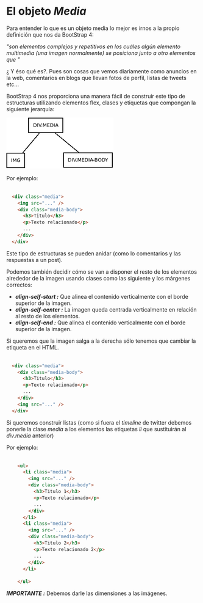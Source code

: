 
# El objeto *Media*

Para entender lo que es un objeto media  lo mejor  es irnos a la propio definición que nos da BootStrap 4:

*"son elementos complejos y repetitivos en los cuáles algún elemento multimedia (una imagen normalmente) se posiciona junto a otro elementos que "*


¿ Y éso qué es?. Pues son cosas que vemos diariamente como anuncios en la web, comentarios en blogs que llevan fotos de perfil, listas de tweets etc...

BootStrap 4 nos proporciona una manera fácil de construir este tipo de estructuras utilizando elementos flex, clases y etiquetas que compongan la siguiente jerarquía:

![Object Media en BootStrap 4](object_media.png)

Por ejemplo:

```html

  <div class="media">
    <img src="..." />
    <div class="media-body">
      <h3>Titulo</h3>
      <p>Texto relacionado</p>
      ...
    </div>
  </div>

```
Este tipo de estructuras se pueden anidar (como lo comentarios y las respuestas a un post).

Podemos también decidir cómo se van a disponer el resto de los elementos alrededor de la imagen usando clases como las siguiente y los márgenes correctos:

* ***align-self-start :*** Que alinea el contenido verticalmente con el borde superior de la imagen.
* ***align-self-center :*** La imagen queda centrada verticalmente en relación al resto de los elementos.
* ***align-self-end :*** Que alinea el contenido verticalmente con el borde superior de la imagen.

Si queremos que la imagen salga a la derecha sólo tenemos que cambiar la etiqueta en el HTML.

```html

  <div class="media">
    <div class="media-body">
      <h3>Titulo</h3>
      <p>Texto relacionado</p>
      ...
    </div>
    <img src="..." />
  </div>

```

Si queremos construir listas (como si fuera el *timeline* de twitter debemos ponerle la clase *media* a los elementos las etiquetas *li* que sustituirán al *div.media* anterior)

Por ejemplo:

```html

    <ul>
      <li class="media">
        <img src="..." />
        <div class="media-body">
          <h3>Titulo 1</h3>
          <p>Texto relacionado</p>
          ...
        </div>
      </li>
      <li class="media">
        <img src="..." />
        <div class="media-body">
          <h3>Titulo 2</h3>
          <p>Texto relacionado 2</p>
          ...
        </div>
      </li>

    </ul>

```

***IMPORTANTE :*** Debemos darle las dimensiones a las imágenes.
